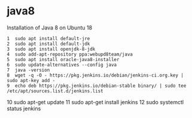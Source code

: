 # java8
Installation of Java 8 on Ubuntu 18

    1  sudo apt install default-jre
    2  sudo apt install default-jdk
    3  sudo apt install openjdk-8-jdk
    4  sudo add-apt-repository ppa:webupd8team/java
    5  sudo apt install oracle-java8-installer
    6  sudo update-alternatives --config java
    7  java -version
    8  wget -q -O - https://pkg.jenkins.io/debian/jenkins-ci.org.key | sudo apt-key add -
    9  echo deb https://pkg.jenkins.io/debian-stable binary/ | sudo tee /etc/apt/sources.list.d/jenkins.list
   10  sudo apt-get update
   11  sudo apt-get install jenkins
   12  sudo systemctl status jenkins
